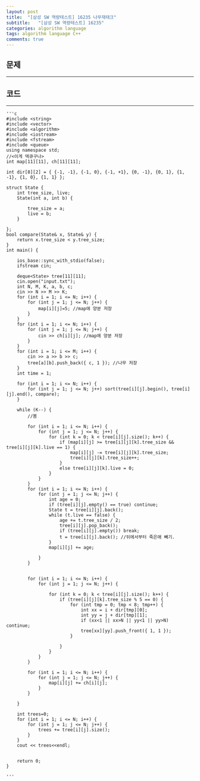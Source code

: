 ```yaml
---
layout: post
title:  "[삼성 SW 역량테스트] 16235 나무재태크"
subtitle:   "[삼성 SW 역량테스트] 16235"
categories: algorithm language 
tags: algorithm language C++
comments: true
---
```



## 문제 
---


## 코드
---



    '''c
	#include <string>
	#include <vector>
	#include <algorithm>
	#include <iostream>
	#include <fstream>
	#include <queue>
	using namespace std;
	//<이게 덱큐구나>
	int map[11][11], ch[11][11];
	
	int dir[8][2] = { {-1, -1}, {-1, 0}, {-1, +1}, {0, -1}, {0, 1}, {1, -1}, {1, 0}, {1, 1} };
	
	struct State {
		int tree_size, live;
		State(int a, int b) {
	
			tree_size = a;
			live = b;
		}
	
	};
	bool compare(State& x, State& y) {
		return x.tree_size < y.tree_size;
	}
	int main() {
	
		ios_base::sync_with_stdio(false);
		ifstream cin;
	
		deque<State> tree[11][11];
		cin.open("input.txt");
		int N, M, K, a, b, c;
		cin >> N >> M >> K;
		for (int i = 1; i <= N; i++) {
			for (int j = 1; j <= N; j++) {
				map[i][j]=5; //map에 양분 저장
			}
		}
		for (int i = 1; i <= N; i++) {
			for (int j = 1; j <= N; j++) {
				cin >> ch[i][j]; //map에 양분 저장
			}
		}
		for (int i = 1; i <= M; i++) {
			cin >> a >> b >> c;
			tree[a][b].push_back({ c, 1 }); //나무 저장
		}
		int time = 1;
		
		for (int i = 1; i <= N; i++) {
			for (int j = 1; j <= N; j++) sort(tree[i][j].begin(), tree[i][j].end(), compare);
		}
	
		while (K--) {
			//봄
			
			for (int i = 1; i <= N; i++) {
				for (int j = 1; j <= N; j++) {
					for (int k = 0; k < tree[i][j].size(); k++) {
						if (map[i][j] >= tree[i][j][k].tree_size && tree[i][j][k].live == 1) {
							map[i][j] -= tree[i][j][k].tree_size;
							tree[i][j][k].tree_size++;
						}
						else tree[i][j][k].live = 0;
					}
				}
			}
			for (int i = 1; i <= N; i++) {
				for (int j = 1; j <= N; j++) {
					int age = 0;
					if (tree[i][j].empty() == true) continue;
					State t = tree[i][j].back();
					while (t.live == false) {
						age += t.tree_size / 2;
						tree[i][j].pop_back();
						if (tree[i][j].empty()) break;
						t = tree[i][j].back(); //뒤에서부터 죽은애 빼기.
					}
					map[i][j] += age;
				
				}
			}
	
	
			for (int i = 1; i <= N; i++) {
				for (int j = 1; j <= N; j++) {
	
					for (int k = 0; k < tree[i][j].size(); k++) {
						if (tree[i][j][k].tree_size % 5 == 0) {
							for (int tmp = 0; tmp < 8; tmp++) {
								int xx = i + dir[tmp][0];
								int yy = j + dir[tmp][1];
								if (xx<1 || xx>N || yy<1 || yy>N) continue;
								tree[xx][yy].push_front({ 1, 1 });
							}
	
						}
					}
				}
			}
	
			for (int i = 1; i <= N; i++) {
				for (int j = 1; j <= N; j++) {
					map[i][j] += ch[i][j];
				}
			}
			
		}
	
		int trees=0;
		for (int i = 1; i <= N; i++) {
			for (int j = 1; j <= N; j++) {
				trees += tree[i][j].size();
			}
		}
		cout << trees<<endl;
	
		
		return 0;
	}

    '''

